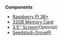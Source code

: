 **Components**
* [Raspberry PI 3B+](https://www.amazon.com/gp/product/B07BC7BMHY/ref=ppx_yo_dt_b_asin_title_o00_s00?ie=UTF8&psc=1) 
* [32GB Memory Card](https://www.amazon.com/gp/product/B06XWN9Q99/ref=ppx_yo_dt_b_asin_title_o00_s00?ie=UTF8&psc=1) 
* [3.5'' Screen](https://www.amazon.com/gp/product/B01IGBDT02/ref=ppx_yo_dt_b_asin_title_o04_s00?ie=UTF8&psc=1)(Optional) 
* [Seedstudi-GrovePi](https://www.amazon.com/gp/product/B01BRCEWV2/ref=ppx_yo_dt_b_asin_title_o01_s00?ie=UTF8&psc=1) 
